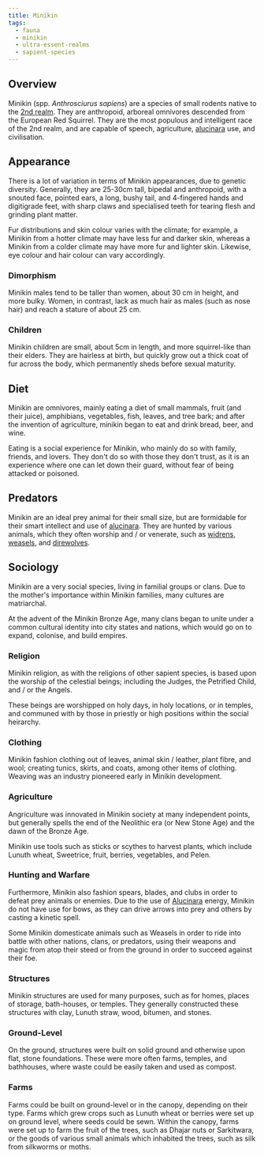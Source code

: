 ```yaml
---
title: Minikin
tags:
  - fauna
  - minikin
  - ultra-essent-realms
  - sapient-species
---
```

## Overview
Minikin (spp. *Anthrosciurus sapiens*) are a species of small rodents native to the [2nd realm](lore/2nd-realm.md). They are anthropoid, arboreal omnivores descended from the European Red Squirrel. They are the most populous and intelligent race of the 2nd realm, and are capable of speech, agriculture, [alucinara](cosmology-1/alucinara.md) use, and civilisation.
## Appearance
There is a lot of variation in terms of Minikin appearances, due to genetic diversity. Generally, they are 25-30cm tall, bipedal and anthropoid, with a snouted face, pointed ears, a long, bushy tail, and 4-fingered hands and digitigrade feet, with sharp claws and specialised teeth for tearing flesh and grinding plant matter.

Fur distributions and skin colour varies with the climate; for example, a Minikin from a hotter climate may have less fur and darker skin, whereas a Minikin from a colder climate may have more fur and lighter skin. Likewise, eye colour and hair colour can vary accordingly.
### Dimorphism
Minikin males tend to be taller than women, about 30 cm in height, and more bulky. Women, in contrast, lack as much hair as males (such as nose hair) and reach a stature of about 25 cm.
### Children
Minikin children are small, about 5cm in length, and more squirrel-like than their elders. They are hairless at birth, but quickly grow out a thick coat of fur across the body, which permanently sheds before sexual maturity.
## Diet
Minikin are omnivores, mainly eating a diet of small mammals, fruit (and their juice), amphibians, vegetables, fish, leaves, and tree bark; and after the invention of agriculture, minikin began to eat and drink bread, beer, and wine.

Eating is a social experience for Minikin, who mainly do so with family, friends, and lovers. They don't do so with those they don't trust, as it is an experience where one can let down their guard, without fear of being attacked or poisoned.
## Predators
Minikin are an ideal prey animal for their small size, but are formidable for their smart intellect and use of [alucinara](cosmology-1/alucinara.md). They are hunted by various animals, which they often worship and / or venerate, such as [widrens](fauna/widrens.md), [weasels](fauna/weasels.md), and [direwolves](private/trash/fauna/direwolves.md).
## Sociology
Minikin are a very social species, living in familial groups or clans. Due to the mother's importance within Minikin families, many cultures are matriarchal.

At the advent of the Minikin Bronze Age, many clans began to unite under a common cultural identity into city states and nations, which would go on to expand, colonise, and build empires.
### Religion
Minikin religion, as with the religions of other sapient species, is based upon the worship of the celestial beings; including the Judges, the Petrified Child, and / or the Angels.

These beings are worshipped on holy days, in holy locations, or in temples, and communed with by those in priestly or high positions within the social heirarchy.
### Clothing
Minikin fashion clothing out of leaves, animal skin / leather, plant fibre, and wool; creating tunics, skirts, and coats, among other items of clothing. Weaving was an industry pioneered early in Minikin development.
### Agriculture
Angriculture was innovated in Minikin society at many independent points, but generally spells the end of the Neolithic era (or New Stone Age) and the dawn of the Bronze Age.

Minikin use tools such as sticks or scythes to harvest plants, which include Lunuth wheat, Sweetrice, fruit, berries, vegetables, and Pelen.
### Hunting and Warfare
Furthermore, Minikin also fashion spears, blades, and clubs in order to defeat prey animals or enemies. Due to the use of [Alucinara](cosmology-1/alucinara.md) energy, Minikin do not have use for bows, as they can drive arrows into prey and others by casting a kinetic spell.

Some Minikin domesticate animals such as Weasels in order to ride into battle with other nations, clans, or predators, using their weapons and magic from atop their steed or from the ground in order to succeed against their foe.
### Structures
Minikin structures are used for many purposes, such as for homes, places of storage, bath-houses, or temples. They generally constructed these structures with clay, Lunuth straw, wood, bitumen, and stones.
### Ground-Level
On the ground, structures were built on solid ground and otherwise upon flat, stone foundations. These were more often farms, temples, and bathhouses, where waste could be easily taken and used as compost.
### Farms
Farms could be built on ground-level or in the canopy, depending on their type. Farms which grew crops such as Lunuth wheat or berries were set up on ground level, where seeds could be sewn. Within the canopy, farms were set up to farm the fruit of the trees, such as Dhajar nuts or Sarkitwara, or the goods of various small animals which inhabited the trees, such as silk from silkworms or moths.